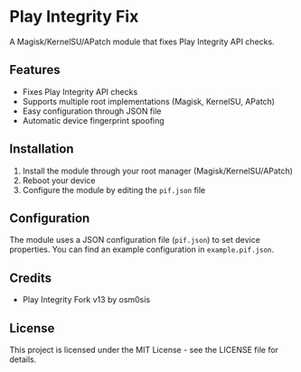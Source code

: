 # Play Integrity Fix

A Magisk/KernelSU/APatch module that fixes Play Integrity API checks.

## Features

- Fixes Play Integrity API checks
- Supports multiple root implementations (Magisk, KernelSU, APatch)
- Easy configuration through JSON file
- Automatic device fingerprint spoofing

## Installation

1. Install the module through your root manager (Magisk/KernelSU/APatch)
2. Reboot your device
3. Configure the module by editing the `pif.json` file

## Configuration

The module uses a JSON configuration file (`pif.json`) to set device properties. You can find an example configuration in `example.pif.json`.

## Credits

- Play Integrity Fork v13 by osm0sis

## License

This project is licensed under the MIT License - see the LICENSE file for details. 